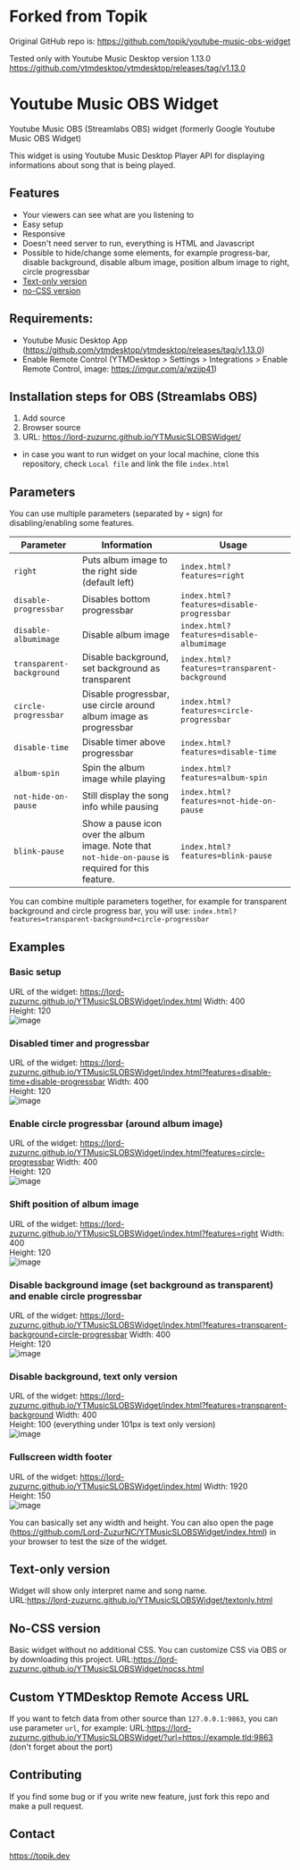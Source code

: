 # Forked from Topik

Original GitHub repo is: https://github.com/topik/youtube-music-obs-widget

Tested only with Youtube Music Desktop version 1.13.0 https://github.com/ytmdesktop/ytmdesktop/releases/tag/v1.13.0

# Youtube Music OBS Widget

Youtube Music OBS (Streamlabs OBS) widget (formerly Google Youtube Music OBS Widget)

This widget is using Youtube Music Desktop Player API for displaying informations about song that is being played.

## Features

- Your viewers can see what are you listening to
- Easy setup
- Responsive
- Doesn't need server to run, everything is HTML and Javascript
- Possible to hide/change some elements, for example progress-bar, disable background, disable album image, position album image to right, circle progressbar
- [Text-only version](#Text-only-version)
- [no-CSS version](#no-CSS-version)

## Requirements:

- Youtube Music Desktop App (https://github.com/ytmdesktop/ytmdesktop/releases/tag/v1.13.0)
- Enable Remote Control (YTMDesktop > Settings > Integrations > Enable Remote Control, image: https://imgur.com/a/wzijp41)

## Installation steps for OBS (Streamlabs OBS)

1. Add source
2. Browser source
3. URL: https://lord-zuzurnc.github.io/YTMusicSLOBSWidget/

- in case you want to run widget on your local machine, clone this repository, check `Local file` and link the file `index.html`

## Parameters

You can use multiple parameters (separated by `+` sign) for disabling/enabling some features.

| Parameter                | Information                                                                                         | Usage                                        |
| ------------------------ | --------------------------------------------------------------------------------------------------- | -------------------------------------------- |
| `right`                  | Puts album image to the right side (default left)                                                   | `index.html?features=right`                  |
| `disable-progressbar`    | Disables bottom progressbar                                                                         | `index.html?features=disable-progressbar`    |
| `disable-albumimage`     | Disable album image                                                                                 | `index.html?features=disable-albumimage`     |
| `transparent-background` | Disable background, set background as transparent                                                   | `index.html?features=transparent-background` |
| `circle-progressbar`     | Disable progressbar, use circle around album image as progressbar                                   | `index.html?features=circle-progressbar`     |
| `disable-time`           | Disable timer above progressbar                                                                     | `index.html?features=disable-time`           |
| `album-spin`             | Spin the album image while playing                                                                  | `index.html?features=album-spin`             |
| `not-hide-on-pause`      | Still display the song info while pausing                                                           | `index.html?features=not-hide-on-pause`      |
| `blink-pause`            | Show a pause icon over the album image. Note that `not-hide-on-pause` is required for this feature. | `index.html?features=blink-pause`            |

You can combine multiple parameters together, for example for transparent background and circle progress bar, you will use: `index.html?features=transparent-background+circle-progressbar`

## Examples

### Basic setup

URL of the widget: https://lord-zuzurnc.github.io/YTMusicSLOBSWidget/index.html
Width: 400  
Height: 120  
![image](https://user-images.githubusercontent.com/3578443/73892612-aed93500-4877-11ea-815b-4cb4aa186321.png)

### Disabled timer and progressbar

URL of the widget: https://lord-zuzurnc.github.io/YTMusicSLOBSWidget/index.html?features=disable-time+disable-progressbar
Width: 400  
Height: 120  
![image](https://user-images.githubusercontent.com/3578443/73892932-7a19ad80-4878-11ea-888f-0ae8f02e2380.png)

### Enable circle progressbar (around album image)

URL of the widget: https://lord-zuzurnc.github.io/YTMusicSLOBSWidget/index.html?features=circle-progressbar
Width: 400  
Height: 120  
![image](https://user-images.githubusercontent.com/3578443/73893118-1348c400-4879-11ea-8d4e-bfedd4fee950.png)

### Shift position of album image

URL of the widget: https://lord-zuzurnc.github.io/YTMusicSLOBSWidget/index.html?features=right
Width: 400  
Height: 120  
![image](https://user-images.githubusercontent.com/3578443/73893232-5a36b980-4879-11ea-9763-741d23df5772.png)

### Disable background image (set background as transparent) and enable circle progressbar

URL of the widget: https://lord-zuzurnc.github.io/YTMusicSLOBSWidget/index.html?features=transparent-background+circle-progressbar
Width: 400  
Height: 120  
![image](https://user-images.githubusercontent.com/3578443/73893495-2314d800-487a-11ea-8d3b-9fddbdf0ec1a.png)

### Disable background, text only version

URL of the widget: https://lord-zuzurnc.github.io/YTMusicSLOBSWidget/index.html?features=transparent-background
Width: 400  
Height: 100 (everything under 101px is text only version)  
![image](https://user-images.githubusercontent.com/3578443/73893693-a7675b00-487a-11ea-9795-f31b6a6f19ed.png)

### Fullscreen width footer

URL of the widget: https://lord-zuzurnc.github.io/YTMusicSLOBSWidget/index.html
Width: 1920  
Height: 150  
![image](https://user-images.githubusercontent.com/3578443/73893833-075e0180-487b-11ea-93f5-b8b086be7d0d.png)

You can basically set any width and height. You can also open the page (https://github.com/Lord-ZuzurNC/YTMusicSLOBSWidget/index.html) in your browser to test the size of the widget.

## Text-only version

Widget will show only interpret name and song name.  
URL:https://lord-zuzurnc.github.io/YTMusicSLOBSWidget/textonly.html

## No-CSS version

Basic widget without no additional CSS. You can customize CSS via OBS or by downloading this project.
URL:https://lord-zuzurnc.github.io/YTMusicSLOBSWidget/nocss.html

## Custom YTMDesktop Remote Access URL

If you want to fetch data from other source than `127.0.0.1:9863`, you can use parameter `url`, for example:
URL:https://lord-zuzurnc.github.io/YTMusicSLOBSWidget/?url=https://example.tld:9863
(don't forget about the port)

## Contributing

If you find some bug or if you write new feature, just fork this repo and make a pull request.

## Contact

https://topik.dev
